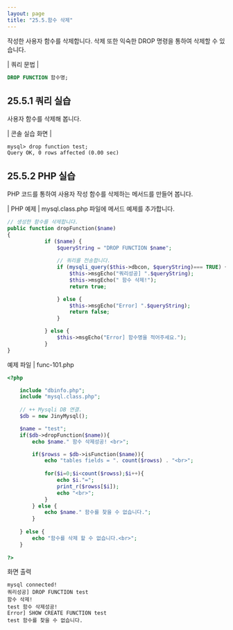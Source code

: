 ```yaml
---
layout: page
title: "25.5.함수 삭제"
--- 
```

작성한 사용자 함수를 삭제합니다. 삭제 또한 익숙한 DROP 명령을 통하여 삭제할 수 있습니다.  

| 쿼리 문법 | 
```sql
DROP FUNCTION 함수명; 
```

## 25.5.1 쿼리 실습 
사용자 함수를 삭제해 봅니다.  

| 콘솔 실습 화면 | 
```
mysql> drop function test;
Query OK, 0 rows affected (0.00 sec)

```

## 25.5.2 PHP 실습 
PHP 코드를 통하여 사용자 작성 함수를 삭제하는 메서드를 만들어 봅니다.  

| PHP 예제 | 
mysql.class.php 파일에 메서드 예제를 추가합니다. 
```php
// 생성한 함수를 삭제합니다.
public function dropFunction($name)
{
            if ($name) {
                $queryString = "DROP FUNCTION $name";
                
                // 쿼리를 전송합니다.
                if (mysqli_query($this->dbcon, $queryString)=== TRUE) {
                    $this->msgEcho("쿼리성공] ".$queryString);
                    $this->msgEcho(" 함수 삭제!");
                    return true; 

                } else {
                    $this->msgEcho("Error] ".$queryString);
                    return false;
                }

            } else {
                $this->msgEcho("Error] 함수명을 적어주세요.");
            }
}

```

예제 파일 | func-101.php 
```php
<?php

	include "dbinfo.php";
	include "mysql.class.php";
 
	// ++ Mysqli DB 연결.
	$db = new JinyMysql();

	$name = "test";
	if($db->dropFunction($name)){
		echo $name." 함수 삭제성공! <br>";

		if($rowss = $db->isFunction($name)){
			echo "tables fields = ". count($rowss) . "<br>";
 
			for($i=0;$i<count($rowss);$i++){
				echo $i."=";            
				print_r($rowss[$i]);
				echo "<br>";
			}
		} else {
			echo $name." 함수를 찾을 수 없습니다.";
		}
        
	} else {
		echo "함수를 삭제 할 수 없습니다.<br>";
	}
 
?>

```

화면 출력 
```
mysql connected!
쿼리성공] DROP FUNCTION test
함수 삭제!
test 함수 삭제성공!
Error] SHOW CREATE FUNCTION test
test 함수를 찾을 수 없습니다.

```
